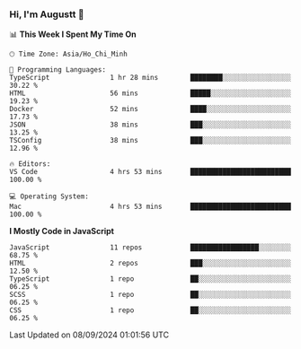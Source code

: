 ### Hi, I'm Augustt 👋

<!--START_SECTION:waka-->
📊 **This Week I Spent My Time On** 

```text
🕑︎ Time Zone: Asia/Ho_Chi_Minh

💬 Programming Languages: 
TypeScript               1 hr 28 mins        ████████░░░░░░░░░░░░░░░░░   30.22 % 
HTML                     56 mins             █████░░░░░░░░░░░░░░░░░░░░   19.23 % 
Docker                   52 mins             ████░░░░░░░░░░░░░░░░░░░░░   17.73 % 
JSON                     38 mins             ███░░░░░░░░░░░░░░░░░░░░░░   13.25 % 
TSConfig                 38 mins             ███░░░░░░░░░░░░░░░░░░░░░░   12.96 % 

🔥 Editors: 
VS Code                  4 hrs 53 mins       █████████████████████████   100.00 % 

💻 Operating System: 
Mac                      4 hrs 53 mins       █████████████████████████   100.00 % 
```

**I Mostly Code in JavaScript** 

```text
JavaScript               11 repos            █████████████████░░░░░░░░   68.75 % 
HTML                     2 repos             ███░░░░░░░░░░░░░░░░░░░░░░   12.50 % 
TypeScript               1 repo              ██░░░░░░░░░░░░░░░░░░░░░░░   06.25 % 
SCSS                     1 repo              ██░░░░░░░░░░░░░░░░░░░░░░░   06.25 % 
CSS                      1 repo              ██░░░░░░░░░░░░░░░░░░░░░░░   06.25 % 
```




 Last Updated on 08/09/2024 01:01:56 UTC
<!--END_SECTION:waka-->
